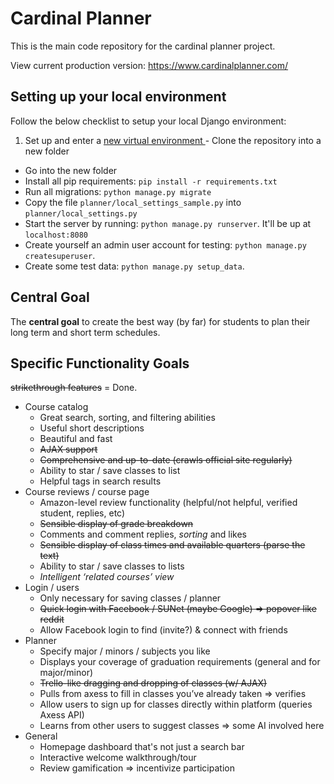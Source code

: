 # Cardinal Planner
This is the main code repository for the cardinal planner project.

View current production version: https://www.cardinalplanner.com/

## Setting up your local environment

Follow the below checklist to setup your local Django environment:

1. Set up and enter a [new virtual environment
](https://hackercodex.com/guide/python-development-environment-on-mac-osx/)- Clone the repository into a new folder
- Go into the new folder
- Install all pip requirements: `pip install -r requirements.txt`
- Run all migrations: `python manage.py migrate`
- Copy the file `planner/local_settings_sample.py` into `planner/local_settings.py`
- Start the server by running: `python manage.py runserver`.  It'll be up at `localhost:8080`
- Create yourself an admin user account for testing: `python manage.py createsuperuser`.
- Create some test data: `python manage.py setup_data`.

## Central Goal
The **central goal** to create the best way (by far) for students to plan their long term and short term schedules.

## Specific Functionality Goals

~~strikethrough features~~ = Done.

- Course catalog
  - Great search, sorting, and filtering abilities
  - Useful short descriptions
  - Beautiful and fast
  - ~~AJAX support~~
  - ~~Comprehensive and up-to-date (crawls official site regularly)~~
  - Ability to star / save classes to list
  - Helpful tags in search results
- Course reviews / course page
  - Amazon-level review functionality (helpful/not helpful, verified student, replies, etc)
  - ~~Sensible display of grade breakdown~~
  - Comments and comment replies, _sorting_ and likes
  - ~~Sensible display of class times and available quarters (parse the text)~~
  - Ability to star / save classes to lists
  - _Intelligent ‘related courses’ view_
- Login / users
  - Only necessary for saving classes / planner
  - ~~Quick login with Facebook / SUNet (maybe Google) => popover like reddit~~
  - Allow Facebook login to find (invite?) & connect with friends
- Planner
  - Specify major / minors / subjects you like
  - Displays your coverage of graduation requirements (general and for major/minor)
  - ~~Trello-like dragging and dropping of classes (w/ AJAX)~~
  - Pulls from axess to fill in classes you’ve already taken => verifies
  - Allow users to sign up for classes directly within platform (queries Axess API)
  - Learns from other users to suggest classes => some AI involved here
- General
  - Homepage dashboard that's not just a search bar
  - Interactive welcome walkthrough/tour
  - Review gamification => incentivize participation
